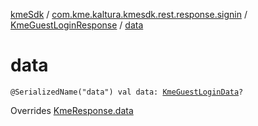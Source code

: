 [kmeSdk](../../index.md) / [com.kme.kaltura.kmesdk.rest.response.signin](../index.md) / [KmeGuestLoginResponse](index.md) / [data](./data.md)

# data

`@SerializedName("data") val data: `[`KmeGuestLoginData`](-kme-guest-login-data/index.md)`?`

Overrides [KmeResponse.data](../../com.kme.kaltura.kmesdk.rest.response/-kme-response/data.md)

